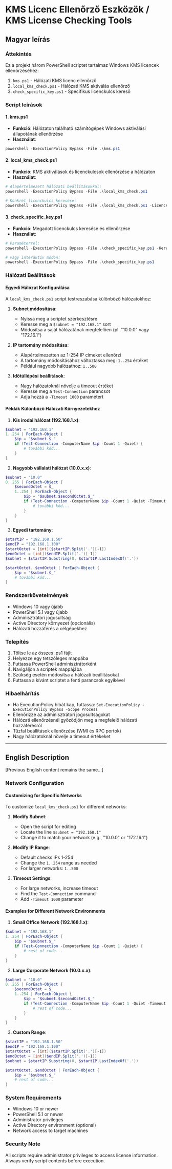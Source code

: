 # KMS Licenc Ellenőrző Eszközök / KMS License Checking Tools

## Magyar leírás

### Áttekintés
Ez a projekt három PowerShell scriptet tartalmaz Windows KMS licencek ellenőrzéséhez:

1. `kms.ps1` - Hálózati KMS licenc ellenőrző
2. `local_kms_check.ps1` - Hálózati KMS aktiválás ellenőrző
3. `check_specific_key.ps1` - Specifikus licenckulcs kereső

### Script leírások

#### 1. kms.ps1
- **Funkció**: Hálózaton található számítógépek Windows aktiválási állapotának ellenőrzése
- **Használat**: 
```powershell
powershell -ExecutionPolicy Bypass -File .\kms.ps1
```

#### 2. local_kms_check.ps1
- **Funkció**: KMS aktiválások és licenckulcsok ellenőrzése a hálózaton
- **Használat**:
```powershell
# Alapértelmezett hálózati beállításokkal:
powershell -ExecutionPolicy Bypass -File .\local_kms_check.ps1

# Konkrét licenckulcs keresése:
powershell -ExecutionPolicy Bypass -File .\local_kms_check.ps1 -LicencKulcs "XXXXX-XXXXX-XXXXX-XXXXX-XXXXX"
```

#### 3. check_specific_key.ps1
- **Funkció**: Megadott licenckulcs keresése és ellenőrzése
- **Használat**:
```powershell
# Paraméterrel:
powershell -ExecutionPolicy Bypass -File .\check_specific_key.ps1 -KeresettKulcs "XXXXX-XXXXX-XXXXX-XXXXX-XXXXX"

# vagy interaktív módon:
powershell -ExecutionPolicy Bypass -File .\check_specific_key.ps1
```

### Hálózati Beállítások

#### Egyedi Hálózat Konfigurálása
A `local_kms_check.ps1` script testreszabása különböző hálózatokhoz:

1. **Subnet módosítása**:
   - Nyissa meg a scriptet szerkesztésre
   - Keresse meg a `$subnet = "192.168.1"` sort
   - Módosítsa a saját hálózatának megfelelően (pl. "10.0.0" vagy "172.16.1")

2. **IP tartomány módosítása**:
   - Alapértelmezetten az 1-254 IP címeket ellenőrzi
   - A tartomány módosításához változtassa meg: `1..254` értéket
   - Például nagyobb hálózathoz: `1..500`

3. **Időtúllépési beállítások**:
   - Nagy hálózatoknál növelje a timeout értéket
   - Keresse meg a `Test-Connection` parancsot
   - Adja hozzá a `-Timeout 1000` paramétert

#### Példák Különböző Hálózati Környezetekhez

1. **Kis irodai hálózat (192.168.1.x)**:
```powershell
$subnet = "192.168.1"
1..254 | ForEach-Object {
    $ip = "$subnet.$_"
    if (Test-Connection -ComputerName $ip -Count 1 -Quiet) {
        # további kód...
    }
}
```

2. **Nagyobb vállalati hálózat (10.0.x.x)**:
```powershell
$subnet = "10.0"
0..255 | ForEach-Object {
    $secondOctet = $_
    1..254 | ForEach-Object {
        $ip = "$subnet.$secondOctet.$_"
        if (Test-Connection -ComputerName $ip -Count 1 -Quiet -Timeout 1000) {
            # további kód...
        }
    }
}
```

3. **Egyedi tartomány**:
```powershell
$startIP = "192.168.1.50"
$endIP = "192.168.1.100"
$startOctet = [int]($startIP.Split('.')[-1])
$endOctet = [int]($endIP.Split('.')[-1])
$subnet = $startIP.Substring(0, $startIP.LastIndexOf('.'))

$startOctet..$endOctet | ForEach-Object {
    $ip = "$subnet.$_"
    # további kód...
}
```

### Rendszerkövetelmények
- Windows 10 vagy újabb
- PowerShell 5.1 vagy újabb
- Adminisztrátori jogosultság
- Active Directory környezet (opcionális)
- Hálózati hozzáférés a célgépekhez

### Telepítés
1. Töltse le az összes .ps1 fájlt
2. Helyezze egy tetszőleges mappába
3. Futtassa PowerShell adminisztrátorként
4. Navigáljon a scriptek mappájába
5. Szükség esetén módosítsa a hálózati beállításokat
6. Futtassa a kívánt scriptet a fenti parancsok egyikével

### Hibaelhárítás
- Ha ExecutionPolicy hibát kap, futtassa: `Set-ExecutionPolicy -ExecutionPolicy Bypass -Scope Process`
- Ellenőrizze az adminisztrátori jogosultságokat
- Hálózati ellenőrzésnél győződjön meg a megfelelő hálózati hozzáférésről
- Tűzfal beállítások ellenőrzése (WMI és RPC portok)
- Nagy hálózatoknál növelje a timeout értékeket

---

## English Description

[Previous English content remains the same...]

### Network Configuration

#### Customizing for Specific Networks
To customize `local_kms_check.ps1` for different networks:

1. **Modify Subnet**:
   - Open the script for editing
   - Locate the line `$subnet = "192.168.1"`
   - Change it to match your network (e.g., "10.0.0" or "172.16.1")

2. **Modify IP Range**:
   - Default checks IPs 1-254
   - Change the `1..254` range as needed
   - For larger networks: `1..500`

3. **Timeout Settings**:
   - For large networks, increase timeout
   - Find the `Test-Connection` command
   - Add `-Timeout 1000` parameter

#### Examples for Different Network Environments

1. **Small Office Network (192.168.1.x)**:
```powershell
$subnet = "192.168.1"
1..254 | ForEach-Object {
    $ip = "$subnet.$_"
    if (Test-Connection -ComputerName $ip -Count 1 -Quiet) {
        # rest of code...
    }
}
```

2. **Large Corporate Network (10.0.x.x)**:
```powershell
$subnet = "10.0"
0..255 | ForEach-Object {
    $secondOctet = $_
    1..254 | ForEach-Object {
        $ip = "$subnet.$secondOctet.$_"
        if (Test-Connection -ComputerName $ip -Count 1 -Quiet -Timeout 1000) {
            # rest of code...
        }
    }
}
```

3. **Custom Range**:
```powershell
$startIP = "192.168.1.50"
$endIP = "192.168.1.100"
$startOctet = [int]($startIP.Split('.')[-1])
$endOctet = [int]($endIP.Split('.')[-1])
$subnet = $startIP.Substring(0, $startIP.LastIndexOf('.'))

$startOctet..$endOctet | ForEach-Object {
    $ip = "$subnet.$_"
    # rest of code...
}
```

### System Requirements
- Windows 10 or newer
- PowerShell 5.1 or newer
- Administrator privileges
- Active Directory environment (optional)
- Network access to target machines

### Security Note
All scripts require administrator privileges to access license information. Always verify script contents before execution.
